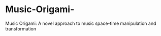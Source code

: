 # Music-Origami-
Music Origami: A novel approach to music space-time manipulation and transformation
